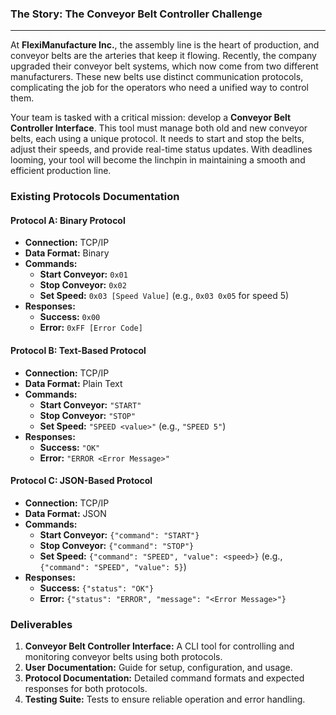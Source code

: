 ### The Story: The Conveyor Belt Controller Challenge

---

At **FlexiManufacture Inc.**, the assembly line is the heart of production, and conveyor belts are the arteries that keep it flowing. Recently, the company upgraded their conveyor belt systems, which now come from two different manufacturers. These new belts use distinct communication protocols, complicating the job for the operators who need a unified way to control them.

Your team is tasked with a critical mission: develop a **Conveyor Belt Controller Interface**. This tool must manage both old and new conveyor belts, each using a unique protocol. It needs to start and stop the belts, adjust their speeds, and provide real-time status updates. With deadlines looming, your tool will become the linchpin in maintaining a smooth and efficient production line.

### Existing Protocols Documentation

#### **Protocol A: Binary Protocol**
- **Connection:** TCP/IP
- **Data Format:** Binary
- **Commands:**
  - **Start Conveyor:** `0x01`
  - **Stop Conveyor:** `0x02`
  - **Set Speed:** `0x03 [Speed Value]` (e.g., `0x03 0x05` for speed 5)
- **Responses:**
  - **Success:** `0x00`
  - **Error:** `0xFF [Error Code]`

#### **Protocol B: Text-Based Protocol**
- **Connection:** TCP/IP
- **Data Format:** Plain Text
- **Commands:**
  - **Start Conveyor:** `"START"`
  - **Stop Conveyor:** `"STOP"`
  - **Set Speed:** `"SPEED <value>"` (e.g., `"SPEED 5"`)
- **Responses:**
  - **Success:** `"OK"`
  - **Error:** `"ERROR <Error Message>"`

#### Protocol C: JSON-Based Protocol
- **Connection:** TCP/IP
- **Data Format:** JSON
- **Commands:**
  - **Start Conveyor:** `{"command": "START"}`
  - **Stop Conveyor:** `{"command": "STOP"}`
  - **Set Speed:** `{"command": "SPEED", "value": <speed>}` (e.g., `{"command": "SPEED", "value": 5}`)
- **Responses:**
  - **Success:** `{"status": "OK"}`
  - **Error:** `{"status": "ERROR", "message": "<Error Message>"}`

### Deliverables

1. **Conveyor Belt Controller Interface:** A CLI tool for controlling and monitoring conveyor belts using both protocols.
2. **User Documentation:** Guide for setup, configuration, and usage.
3. **Protocol Documentation:** Detailed command formats and expected responses for both protocols.
4. **Testing Suite:** Tests to ensure reliable operation and error handling.

